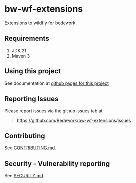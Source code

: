 # bw-wf-extensions
Extensions to wildfly for bedework.

## Requirements

1. JDK 21
2. Maven 3

## Using this project
See documentation at [github pages for this project](https://bedework.github.io/bw-wf-extensions/)

## Reporting Issues
Please report issues via the github issues tab at
> https://github.com/Bedework/bw-wf-extensions/issues

## Contributing
See [CONTRIBUTING.md](CONTRIBUTING.md).

## Security - Vulnerability reporting
See [SECURITY.md](SECURITY.md).
